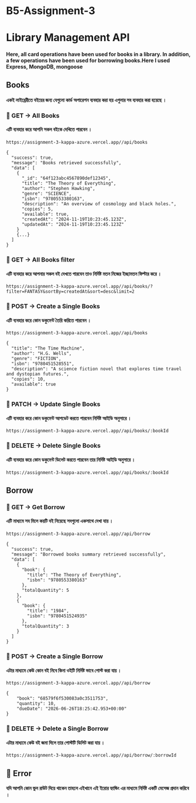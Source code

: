 # B5-Assignment-3

# Library Management API

#### Here, all card operations have been used for books in a library. In addition, a few operations have been used for borrowing books.Here I used Express, MongoDB, mongoose


## Books 

####  একই লাইব্রেরীতে বইয়ের জন্য যেগুলো কার্ড অপারেশন ব্যবহার করা হয় এগুলার সব ব্যবহার করা হয়েছে ।

### 🧩 GET -> All Books

####  এটি ব্যবহার করে আপনি সকল বইকে দেখিতে পারবেন ।

```
https://assignment-3-kappa-azure.vercel.app//api/books
```
```
{
  "success": true,
  "message": "Books retrieved successfully",
  "data": [
    {
      "_id": "64f123abc4567890def12345",
      "title": "The Theory of Everything",
      "author": "Stephen Hawking",
      "genre": "SCIENCE",
      "isbn": "9780553380163",
      "description": "An overview of cosmology and black holes.",
      "copies": 5,
      "available": true,
      "createdAt": "2024-11-19T10:23:45.123Z",
      "updatedAt": "2024-11-19T10:23:45.123Z"
    }
    {...}
  ]
}
```

### 🧩 GET -> All Books filter 

####  এটি ব্যবহার করে আপনার সকল বই দেখতে পারবেন তাও নির্দিষ্ট মতন নিজের ইচ্ছামতন ফিল্টার করে ।

```
https://assignment-3-kappa-azure.vercel.app//api/books/?filter=FANTASY&sortBy=createdAt&sort=desc&limit=2
```



### 🧩 POST -> Create a Single Books

####  এটি ব্যবহার করে কোন ডকুমেন্ট তৈরি করিতে পারবেন ।

```
https://assignment-3-kappa-azure.vercel.app//api/books
```

```
{
  "title": "The Time Machine",
  "author": "H.G. Wells",
  "genre": "FICTION",
  "isbn": "9780451528551",
  "description": "A science fiction novel that explores time travel and dystopian futures.",
  "copies": 10,
  "available": true
}

```

### 🧩 PATCH -> Update Single Books

#### এটি ব্যবহার করে কোন ডকুমেন্ট আপডেট করতে পারবেন নির্দিষ্ট আইডি অনুসারে ।


```
https://assignment-3-kappa-azure.vercel.app//api/books/:bookId
```

### 🧩 DELETE -> Delete Single Books

####  এটি ব্যবহার করে কোন ডকুমেন্ট ডিলেট করতে পারবেন তার নির্দিষ্ট আইডি অনুসারে ।

```
https://assignment-3-kappa-azure.vercel.app//api/books/:bookId
```



## Borrow 


### 🧩 GET -> Get Borrow 

#### এটি মাধ্যমে সব মিলে কয়টি বই নিয়েছে সবগুলো একসাথে দেখা যায় ।

```
https://assignment-3-kappa-azure.vercel.app//api/borrow 
```
```
{
  "success": true,
  "message": "Borrowed books summary retrieved successfully",
  "data": [
    {
      "book": {
        "title": "The Theory of Everything",
        "isbn": "9780553380163"
      },
      "totalQuantity": 5
    },
    {
      "book": {
        "title": "1984",
        "isbn": "9780451524935"
      },
      "totalQuantity": 3
    }
  ]
}
```


### 🧩 POST -> Create a Single Borrow 

####  এটার মাধ্যমে কেউ কোন বই নিবে কিনা ওইটি নির্দিষ্ট ভাবে পোস্ট করা যায় ।

```
https://assignment-3-kappa-azure.vercel.app//api/borrow 
```
```
{
    "book": "68579f6f530083a0c3511753",
    "quantity": 10,
    "dueDate": "2026-06-26T18:25:42.953+00:00"
}

```

### 🧩 DELETE -> Delete a Single Borrow 

#### এটার মাধ্যমে কেউ বই জমা দিলে তার পোস্টটি ডিলিট করা যায় ।

```
https://assignment-3-kappa-azure.vercel.app//api/borrow/:borrowId
```


## 🧩 Error 

#### যদি আপনি কোন ভুল রাউট দিয়ে থাকেন তাহলে এইখানে এই ইরোর হ্যান্ডিং এর মাধ্যমে নির্দিষ্ট একটি মেসেজ প্রদান করিবে ।